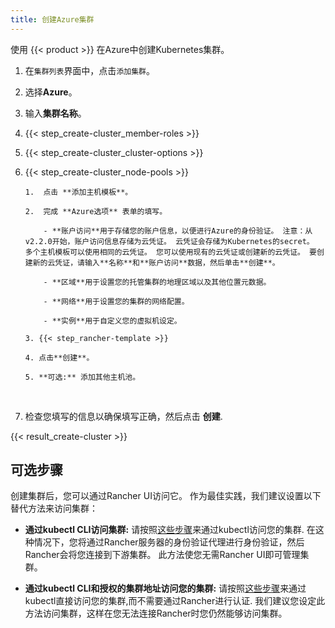 ```yaml
---
title: 创建Azure集群
---
```


使用 {{< product >}} 在Azure中创建Kubernetes集群。

1.  在`集群列表`界面中，点击`添加集群`。

2.  选择**Azure**。

3.  输入**集群名称**。

4.  {{< step_create-cluster_member-roles >}}

5.  {{< step_create-cluster_cluster-options >}}

6.  {{< step_create-cluster_node-pools >}}

        1.	点击 **添加主机模板**。

        2.	完成 **Azure选项** 表单的填写。

        	- **账户访问**用于存储您的账户信息，以便进行Azure的身份验证。 注意：从v2.2.0开始，账户访问信息存储为云凭证。 云凭证会存储为Kubernetes的secret。 多个主机模板可以使用相同的云凭证。 您可以使用现有的云凭证或创建新的云凭证。 要创建新的云凭证，请输入**名称**和**账户访问**数据，然后单击**创建**。

        	- **区域**用于设置您的托管集群的地理区域以及其他位置元数据。

        	- **网络**用于设置您的集群的网络配置。

        	- **实例**用于自定义您的虚拟机设定。

        3. {{< step_rancher-template >}}

        4. 点击**创建**。

        5. **可选:** 添加其他主机池。

    <br />

7.  检查您填写的信息以确保填写正确，然后点击 **创建**.

{{< result_create-cluster >}}

## 可选步骤

创建集群后，您可以通过Rancher UI访问它。 作为最佳实践，我们建议设置以下替代方法来访问集群：

- **通过kubectl CLI访问集群:** 请按照[这些步骤](/docs/cluster-admin/cluster-access/kubectl/#accessing-clusters-with-kubectl-on-your-workstation)来通过kubectl访问您的集群. 在这种情况下，您将通过Rancher服务器的身份验证代理进行身份验证，然后Rancher会将您连接到下游集群。 此方法使您无需Rancher UI即可管理集群。

- **通过kubectl CLI和授权的集群地址访问您的集群:** 请按照[这些步骤](/docs/cluster-admin/cluster-access/kubectl/#authenticating-directly-with-a-downstream-cluster)来通过kubectl直接访问您的集群,而不需要通过Rancher进行认证. 我们建议您设定此方法访问集群，这样在您无法连接Rancher时您仍然能够访问集群。
